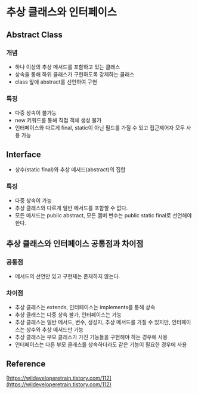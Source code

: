 # 추상 클래스와 인터페이스

## Abstract Class

### 개념

- 하나 이상의 추상 메서드를 포함하고 있는 클래스
- 상속을 통해 하위 클래스가 구현하도록 강제하는 클래스
- class 앞에 abstract를 선언하여 구현

### 특징

- 다중 상속이 불가능
- new 키워드를 통해 직접 객체 생성 불가
- 인터페이스와 다르게 final, static이 아닌 필드를 가질 수 있고 접근제어자 모두 사용 가능

## Interface

- 상수(static final)와 추상 메서드(abstract)의 집합

### 특징

- 다중 상속이 가능
- 추상 클래스와 다르게 일반 메서드를 포함할 수 없다.
- 모든 메서드는 public abstract, 모든 멤버 변수는 public static final로 선언해야 한다.

## 추상 클래스와 인터페이스 공통점과 차이점

### 공통점

- 메서드의 선언만 있고 구현체는 존재하지 않는다.

### 차이점

- 추상 클래스는 extends, 인터페이스는 implements를 통해 상속
- 추상 클래스는 다중 상속 불가, 인터페이스는 가능
- 추상 클래스는 일반 메서드, 변수, 생성자, 추상 메서드를 가질 수 있지만, 인터페이스는 상수와 추상 메서드만 가능
- 추상 클래스는 부모 클래스가 가진 기능들을 구현해야 하는 경우에 사용
- 인터페이스는 다른 부모 클래스를 상속하더라도 같은 기능이 필요한 경우에 사용

## Reference

[https://wildeveloperetrain.tistory.com/112](https://wildeveloperetrain.tistory.com/112)
